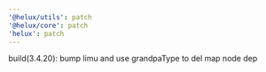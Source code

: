 ```yaml
---
'@helux/utils': patch
'@helux/core': patch
'helux': patch
---
```


build(3.4.20): bump limu and use grandpaType to del map node dep
